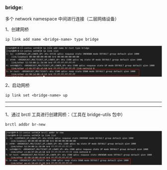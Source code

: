 
### bridge: 
多个 network namespace 中间进行连接（二层网络设备）

1、创建网桥
```shell
ip link add name <bridge-name> type bridge
```
![img.png](img.png)

2、启动网桥
```shell
ip link set <bridge-name> up
```

---
---
1、通过 brctl 工具进行创建网桥：（工具在 bridge-utils 包中）
```shell
brctl addbr br-new
```
![img_1.png](img_1.png)

